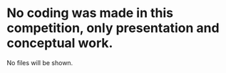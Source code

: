 # No coding was made in this competition, only presentation and conceptual work.
No files will be shown.